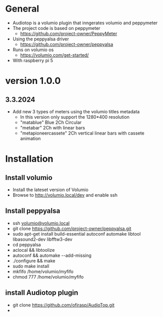 # General
* Audiotop is a volumio plugin that inngerates volumio and peppymeter
 * The project code is based on peppymeter
   * https://github.com/project-owner/PeppyMeter
 * Using the peppyalsa driver
   * https://github.com/project-owner/peppyalsa
 * Runs on volumio os
   * https://volumio.com/get-started/
 * With raspberry pi 5


# version 1.0.0
## 3.3.2024
* Add new 3 types of meters using the volumio titles metadata 
  * In this version only support the 1280*400 resolution
  * "matablue" Blue 2Ch Circular
  * "metabar" 2Ch with linear bars
  * "metapioneercassete" 2Ch vertical linear  bars with  cassete animation

#  Installation
## Install volumio
* Install the lateset version of Volumio
* Browse to http://volumio.local/dev and enable ssh
## Install peppyalsa
* ssh volumio@volumio.local
* git clone https://github.com/project-owner/peppyalsa.git
* sudo apt-get install build-essential autoconf automake libtool libasound2-dev libfftw3-dev
* cd peppyalsa
* aclocal && libtoolize
* autoconf && automake --add-missing
* ./configure && make
* sudo make install
* mkfifo /home/volumio/myfifo
* chmod 777 /home/volumio/myfifo
## install Audiotop plugin
*  git clone https://github.com/ofirasp/AudioTop.git
* 


